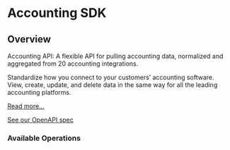 # Accounting SDK


## Overview

Accounting API: A flexible API for pulling accounting data, normalized and aggregated from 20 accounting integrations.

Standardize how you connect to your customers’ accounting software. View, create, update, and delete data in the same way for all the leading accounting platforms.

[Read more...](https://docs.codat.io/accounting-api/overview)

[See our OpenAPI spec](https://github.com/codatio/oas) 

### Available Operations

